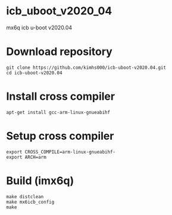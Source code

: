 # icb_uboot_v2020_04
mx6q icb u-boot v2020.04 

# Download repository
    git clone https://github.com/kimhs000/icb-uboot-v2020.04.git
    cd icb-uboot-v2020.04

# Install cross compiler
    apt-get install gcc-arm-linux-gnueabihf

# Setup cross compiler
    export CROSS_COMPILE=arm-linux-gnueabihf-
    export ARCH=arm

# Build (imx6q)
    make distclean
    make mx6icb_config
    make
